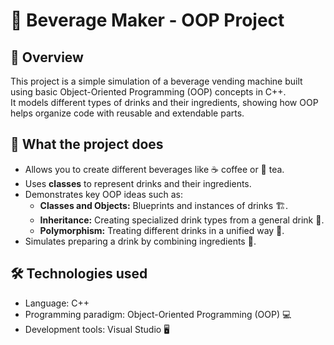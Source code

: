 # 🍹 Beverage Maker - OOP Project

## 📝 Overview

This project is a simple simulation of a beverage vending machine built using basic Object-Oriented Programming (OOP) concepts in C++.  
It models different types of drinks and their ingredients, showing how OOP helps organize code with reusable and extendable parts.

## 🚀 What the project does

- Allows you to create different beverages like ☕ coffee or 🍵 tea.
- Uses **classes** to represent drinks and their ingredients.
- Demonstrates key OOP ideas such as:
  - **Classes and Objects:** Blueprints and instances of drinks 🏗️.
  - **Inheritance:** Creating specialized drink types from a general drink 🌳.
  - **Polymorphism:** Treating different drinks in a unified way 🔄.
- Simulates preparing a drink by combining ingredients 🥤.

## 🛠️ Technologies used

- Language: C++
- Programming paradigm: Object-Oriented Programming (OOP) 💻
- Development tools: Visual Studio 🖥️
